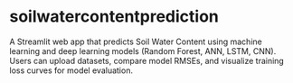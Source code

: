 # soilwatercontentprediction
A Streamlit web app that predicts Soil Water Content using machine learning and deep learning models (Random Forest, ANN, LSTM, CNN). Users can upload datasets, compare model RMSEs, and visualize training loss curves for model evaluation.
